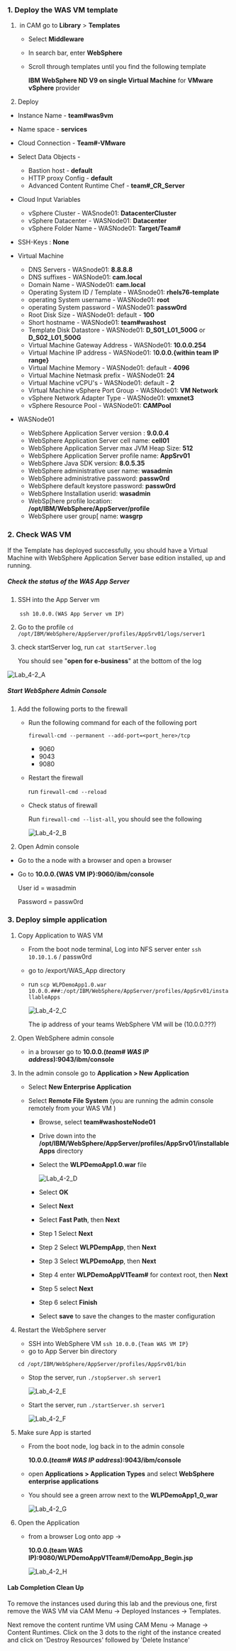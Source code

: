 ### 1. Deploy the WAS VM template

1. ​	in CAM go to **Library** > **Templates**

   - Select **Middleware**
   - In search bar, enter **WebSphere**

   - Scroll through templates until you find the following template

     **IBM WebSphere ND V9 on single Virtual Machine**  for **VMware vSphere** provider

2.  Deploy

   - Instance Name - **team#was9vm**

   - Name space - **services**

   - Cloud Connection - **Team#-VMware**

   - Select Data Objects - 

     - Bastion host - **default**
     - HTTP proxy Config - **default**
     - Advanced Content Runtime Chef -  **team#_CR_Server**

   - Cloud Input Variables 

     - vSphere Cluster - WASnode01: **DatacenterCluster**
     - vSphere Datacenter - WASNode01:  **Datacenter**
     - vSphere Folder Name - WASNode01: **Target/Team#**

   -  SSH-Keys : **None**

   - Virtual Machine

     - DNS Servers - WASnode01: **8.8.8.8**
     - DNS suffixes - WASNode01: **cam.local**
     - Domain Name - WASNode01: **cam.local**
     - Operating System ID / Template - WASnode01: **rhels76-template**
     - operating System username - WASNode01: **root**
     - operating System password - WASNode01:  **passw0rd**
     - Root Disk Size - WASNode01: default - **100**
     - Short hostname - WASNode01: **team#washost**
     - Template Disk Datastore - WASNode01:  **D_S01_L01_500G** or **D_S02_L01_500G**
     - Virtual Machine Gateway Address - WASNode01:  **10.0.0.254**
     - Virtual Machine IP address - WASNode01: 1**0.0.0.{within team IP range}**
     - Virtual Machine Memory - WASNode01:  default - **4096**
     - Virtual Machine Netmask prefix - WASNode01:  **24**
     - Virtual Machine vCPU's - WASNode01:  default - **2**
     - Virtual Machine vSphere Port Group - WASNode01: **VM Network**
     - vSphere Network Adapter Type - WASNode01: **vmxnet3**
     - vSphere Resource Pool - WASNode01:  **CAMPool**

   - WASNode01

     - WebSphere Application Server version : **9.0.0.4**
     - WebSphere Application Server cell name:  **cell01**
     - WebSphere Application Server max JVM Heap Size: **512**
     - WebSphere Application Server profile name:  **AppSrv01**
     - WebSphere Java SDK version:  **8.0.5.35**
     - WebSphere administrative user name:  **wasadmin**
     - WebSphere administrative password:  **passw0rd**
     - WebSphere default keystore password:  **passw0rd**
     - WebSphere Installation userid:  **wasadmin**
     - WebSp[here profile location:  **/opt/IBM/WebSphere/AppServer/profile**
     - WebSphere user group[ name: **wasgrp**

     

### 2. Check WAS VM

If the Template has deployed successfully, you should have a Virtual Machine with WebSphere Application Server  base edition installed, up and running. 

##### Check the status of the WAS App Server

1. SSH into the App Server vm

   ​	`ssh 10.0.0.(WAS App Server vm IP)`

2. Go to the profile  `cd /opt/IBM/WebSphere/AppServer/profiles/AppSrv01/logs/server1`

3. check startServer log, run  `cat startServer.log`

   You should see "**open for e-business**" at the bottom of the log

![Lab_4-2_A](../images/Lab_4-2_A.png)

##### Start WebSphere Admin Console

1. Add the following ports to the firewall

   - Run the following command for each of the following port

     `firewall-cmd --permanent --add-port=<port_here>/tcp`

     - 9060
     - 9043
     - 9080

   - Restart the firewall

      run `firewall-cmd --reload`

   - Check status of firewall

     Run `firewall-cmd --list-all`, you should see the following

     ![Lab_4-2_B](../images/Lab_4-2_B.png)

2.  Open Admin console 

   - Go to the a node with a browser and open a browser

   - Go to **10.0.0.{WAS VM IP}:9060/ibm/console**  

     User id = wasadmin

     Password = passw0rd

### 3. Deploy simple application

1. Copy Application to WAS VM

   - From the boot node terminal, Log into NFS server enter `ssh 10.10.1.6` / passw0rd

   - go to /export/WAS_App directory

   - run  `scp WLPDemoApp1.0.war 10.0.0.###:/opt/IBM/WebSphere/AppServer/profiles/AppSrv01/installableApps`

     ![Lab_4-2_C](../images/Lab_4-2_C.png)

     The ip address of your teams WebSphere VM will be  (10.0.0.???)

2. Open WebSphere admin console

   - in a browser go to **10.0.0.(*team# WAS IP address*):9043/ibm/console**

3. In the admin console go to **Application > New Application**

   - Select **New Enterprise Application**

   - Select **Remote File System** (you are running the admin console remotely from your WAS VM )

     - Browse, select **team#washosteNode01**

     - Drive down into the **/opt/IBM/WebSphere/AppServer/profiles/AppSrv01/installableApps** directory

     - Select the **WLPDemoApp1.0.war** file

       ![Lab_4-2_D](../images/Lab_4-2_D.png)

     - Select **OK**

     - Select **Next**

     - Select **Fast Path**, then **Next**

     - Step 1 Select **Next**

     - Step 2 Select **WLPDempApp**, then **Next**

     - Step 3 Select **WLPDemoApp**, then **Next**

     - Step 4 enter **WLPDemoAppV1Team#** for context root, then **Next**

     - Step 5 select **Next**

     - Step 6 select **Finish**

     - Select **save** to save the changes to the master configuration

4. Restart the WebSphere server

   - SSH into WebSphere VM  `ssh 10.0.0.{Team WAS VM IP}`
   - go to App Server bin directory

   `cd /opt/IBM/WebSphere/AppServer/profiles/AppSrv01/bin`

   - Stop the server, run `./stopServer.sh server1`

     ![Lab_4-2_E](../images/Lab_4-2_E.png)

   - Start the server, run `./startServer.sh server1`

     ![Lab_4-2_F](../images/Lab_4-2_F.png)

4. Make sure App is started

   - From the boot node, log back in to the admin console 

     **10.0.0.(*team# WAS IP address*):9043/ibm/console**

   - open **Applications > Application Types** and select **WebSphere enterprise applications**

   - You should see a green arrow next to the **WLPDemoApp1_0_war**

     ![Lab_4-2_G](../images/Lab_4-2_G.png)

5. Open the Application

   - from a browser Log onto app -> 

     **10.0.0.(team WAS IP):9080/WLPDemoAppV1Team#/DemoApp_Begin.jsp**

     ![Lab_4-2_H](../images/Lab_4-2_H.png)

#### Lab Completion Clean Up

To remove the instances used during this lab and the previous one, first remove the WAS VM via CAM Menu -> Deployed Instances -> Templates.

Next remove the content runtime VM using CAM Menu -> Manage -> Content Runtimes. Click on the 3 dots to the right of the instance created and click on 'Destroy Resources' followed by 'Delete Instance' 

